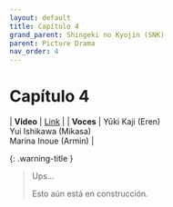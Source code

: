 ```yaml
---
layout: default
title: Capítulo 4
grand_parent: Shingeki no Kyojin (SNK)
parent: Picture Drama
nav_order: 4
---
```


# Capítulo 4

| **Video** | [Link](https://www.youtube.com/watch?v=DL7Q69CP93Q) |
| **Voces** | <span class="d-inline-block text-red-300">Yūki Kaji (Eren)</span> <br> <span class="d-inline-block text-purple-300">Yui Ishikawa (Mikasa)</span> <br> <span class="d-inline-block text-lime">Marina Inoue (Armin)</span> |

{: .warning-title }
> Ups…
>
> Esto aún está en construcción.